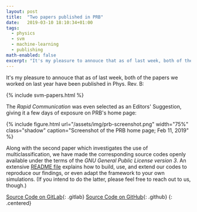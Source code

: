 ```yaml
---
layout: post
title:  "Two papers published in PRB"
date:   2019-03-10 18:10:34+01:00
tags:
  - physics
  - svm
  - machine-learning
  - publishing
math-enabled: false
excerpt: "It's my pleasure to annouce that as of last week, both of the papers we worked on last year have been published in Phys. Rev. B. We have also made the source code openly available."
---
```


It's my pleasure to annouce that as of last week, both of the papers we worked on last year have been published in Phys. Rev. B:

{% include svm-papers.html %}

The _Rapid Communication_ was even selected as an Editors' Suggestion, giving it a few days of exposure on PRB's home page:

{% include figure.html
   url="/assets/img/prb-screenshot.png"
   width="75%"
   class="shadow"
   caption="Screenshot of the PRB home page; Feb 11, 2019" %}

Along with the second paper which investigates the use of multiclassification, we have made the corresponding source codes openly available under the terms of the _GNU General Public License version 3_. An extensive [README file][1] explains how to build, use, and extend our codes to reproduce our findings, or even adapt the framework to your own simulations. (If you intend to do the latter, please feel free to reach out to us, though.)

[Source Code on GitLab][2]{: .gitlab}
[Source Code on GitHub][3]{: .github}
{: .centered}

[1]: https://gitlab.physik.uni-muenchen.de/LDAP_ls-schollwoeck/svm-order-params/blob/master/README.md
[2]: https://gitlab.physik.uni-muenchen.de/LDAP_ls-schollwoeck/svm-order-params
[3]: https://github.com/jgreitemann/svm-order-params